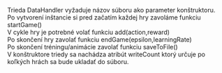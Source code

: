 Trieda DataHandler vyžaduje názov súboru ako parameter konštruktoru.  
Po vytvorení inštancie si pred začatím každej hry zavoláme funkciu startGame()  
V cykle hry je potrebné volať funkciu add(action,reward)  
Po skončení hry zavolať funkciu endGame(epsilon,learningRate)  
Po skončení tréningu/animácie zavolať funkciu saveToFile()  
V konštruktore triedy sa nachádza atribút writeCount ktorý určuje po koľkých hrách sa bude ukladať do súboru.  
